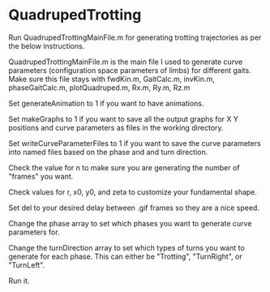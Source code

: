 # QuadrupedTrotting
Run QuadrupedTrottingMainFile.m for generating trotting trajectories as per the below instructions. 

QuadrupedTrottingMainFile.m is the main file I used to generate curve parameters (configuration space parameters of limbs) for different gaits. Make sure this file stays with fwdKin.m, GaitCalc.m, invKin.m, phaseGaitCalc.m, plotQuadruped.m, Rx.m, Ry.m, Rz.m

Set generateAnimation to 1 if you want to have animations. 

Set makeGraphs to 1 if you want to save all the output graphs for X Y positions and curve parameters as files in the working directory.

Set writeCurveParameterFiles to 1 if you want to save the curve parameters into named files based on the phase and and turn direction.

Check the value for n to make sure you are generating the number of "frames" you want.

Check values for r, x0, y0, and zeta to customize your fundamental shape.

Set del to your desired delay between .gif frames so they are a nice speed.

Change the phase array to set which phases you want to generate curve parameters for.

Change the turnDirection array to set which types of turns you want to generate for each phase. This can either be "Trotting", "TurnRight", or "TurnLeft".

Run it.
